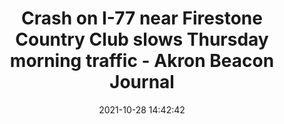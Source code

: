 ---
"title": "Crash on I-77 near Firestone Country Club slows Thursday morning traffic - Akron Beacon Journal"
"date": "2021-10-28 14:42:42"
"feed_name": "GOOGLENEWSCONSTRUCTION"
"feed_website": "https://news.google.com/search?q=construction%2Bincident&hl=en-US&gl=US&ceid=US:en"
"feed_rss": "https://news.google.com/rss/search?q=construction%2Bincident&hl=en-US&gl=US&ceid=US:en"
"link": "https://www.beaconjournal.com/story/news/2021/10/28/crash-77-south-akron-slows-traffic-near-firestone-country-club/8581579002/"
"source": "{'href': 'https://www.beaconjournal.com', 'title': 'Akron Beacon Journal'}"
"file": "_posts/2021-1-1-232b1d25a08beb08708d73bc2b8385a505268af1.md"
"accident": "0"
"drilling": "0"
"dead": "0"
"injured": "0"
"arrested": "0"
"place": "unknown place"
"where": "unknown site"
"causes": "unknown"
"place_uri": "unknown place"
---